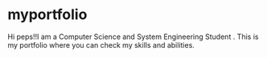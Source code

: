 # myportfolio 
Hi peps!!I am a Computer Science and System Engineering Student . This is my portfolio where you can check my skills and abilities.
